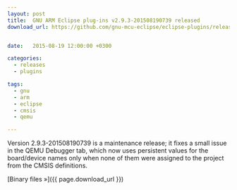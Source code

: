 ```yaml
---
layout: post
title:  GNU ARM Eclipse plug-ins v2.9.3-201508190739 released
download_url: https://github.com/gnu-mcu-eclipse/eclipse-plugins/releases/tag/v2.9.3-201508190739


date:   2015-08-19 12:00:00 +0300

categories:
  - releases
  - plugins

tags:
  - gnu
  - arm
  - eclipse
  - cmsis
  - qemu

---
```


Version 2.9.3-201508190739 is a maintenance release; it fixes a small issue in the QEMU Debugger tab, which now uses persistent values for the board/device names only when none of them were assigned to the project from the CMSIS definitions.

[Binary files »]({{ page.download_url }})
